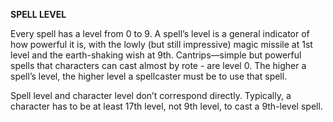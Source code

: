 __**SPELL LEVEL**__

Every spell has a level from 0 to 9. A spell’s level is a general indicator of how powerful it is, with the lowly (but still impressive) magic missile at 1st level and the earth-shaking wish at 9th. Cantrips—simple but powerful spells that characters can cast almost by rote - are level 0. The higher a spell’s level, the higher level a spellcaster must be to use that spell.

Spell level and character level don’t correspond directly. Typically, a character has to be at least 17th level, not 9th level, to cast a 9th-level spell.